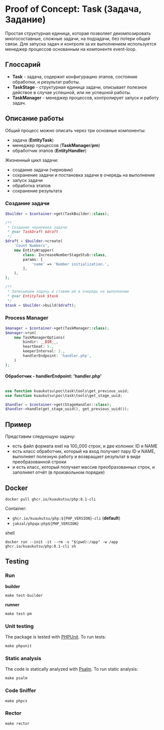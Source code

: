 # Proof of Concept: Task (Задача, Задание)

Простая структурная единица, которая позволяет декомпозировать многосоставные, сложные задачи, на подзадачи, без потери
общей связи.
Для запуска задач и контроля за их выполнением используется менеджер процессов основанным на компоненте event-loop.

## Глоссарий

- **Task** - задача, содержит конфигурацию этапов, состояние обработки, и результат работы.
- **TaskStage** - структурная единица задачи, описывает полезное действое в случае успешной, или не успешной работы.
- **TaskManager** - менеджер процессов, контролирует запуск и работу задач.

## Описание работы

Общий процесс можно описать через три основные компоненты:

- задача (**EntityTask**)
- менеджер процессов (**TaskManager**/**pm**)
- обработчик этапов (**EntityHandler**)

Жизненный цикл задачи:

- создание задачи (черновик)
- сохранение задачи и постановка задачи в очередь на выполнение
- запуск задачи
- обработка этапов
- сохранение результата

### Создание задачи

```php
$builder = $container->get(TaskBuilder::class);

/**
 * Создание черновика задачи
 * @var TaskDraft $draft
 */
$draft = $builder->create(
    'Count Numbers',
    new EntityWrapper(
        class: IncreaseNumberStageStub::class,
        params: [
            'name' => 'Number initialization.',
        ],
    ),
);

/**
 * Записываем задачу и ставим её в очередь на выполнение
 * @var EntityTask $task
 */
$task = $builder->build($draft);
```

### Process Manager

```php
$manager = $container->get(TaskManager::class);
$manager->run(
    new TaskManagerOptions(
        bindir: __DIR__,
        heartbeat: 5.,
        keeperInterval: 2.,
        handlerEndpoint: 'handler.php',
    )
);
```

#### Обработчик - handlerEndpoint: 'handler.php'

```php

use function kuaukutsu\poc\task\tools\get_previous_uuid;
use function kuaukutsu\poc\task\tools\get_stage_uuid;

$handler = $container->get(StageHandler::class);
$handler->handle(get_stage_uuid(), get_previous_uuid());
```

## Пример

Представим следующую задачу:

- есть файл формата exel на 100_000 строк, и две колонки: ID и NAME
- есть класс обработчик, который на вход получает пару ID и NAME,
  выполняет полезную работу и возвращает результат в виде преобразованной строки
- и есть класс, который получает массив преобразованных строк, и заполняет отчёт (в произвольном порядке)

## Docker

```shell
docker pull ghcr.io/kuaukutsu/php:8.1-cli
```

Container:
- `ghcr.io/kuaukutsu/php:${PHP_VERSION}-cli` (**default**)
- `jakzal/phpqa:php${PHP_VERSION}`

shell

```shell
docker run --init -it --rm -v "$(pwd):/app" -w /app ghcr.io/kuaukutsu/php:8.1-cli sh
```

## Testing

### Run

**builder**

```shell
make test-builder
```

**runner**

```shell
make test-pm
```

### Unit testing

The package is tested with [PHPUnit](https://phpunit.de/). To run tests:

```shell
make phpunit
```

### Static analysis

The code is statically analyzed with [Psalm](https://psalm.dev/). To run static analysis:

```shell
make psalm
```

### Code Sniffer

```shell
make phpcs
```

### Rector

```shell
make rector
```

